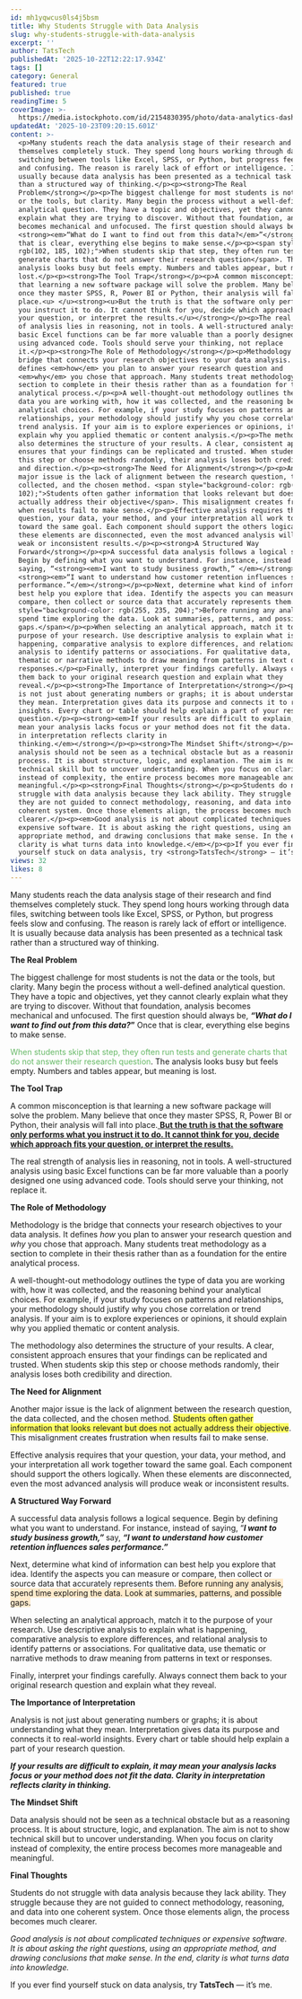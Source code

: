 ```yaml
---
id: mh1yqwcus0ls4j5bsm
title: Why Students Struggle with Data Analysis
slug: why-students-struggle-with-data-analysis
excerpt: ''
author: TatsTech
publishedAt: '2025-10-22T12:22:17.934Z'
tags: []
category: General
featured: true
published: true
readingTime: 5
coverImage: >-
  https://media.istockphoto.com/id/2154830395/photo/data-analytics-dashboard-display-business-and-financial-investment-hud-infographic-of.jpg?s=612x612&w=0&k=20&c=xhE1DylfgB5g-9JxzJEs16ZTD4hhAsB7EBx0U8L3gYU=
updatedAt: '2025-10-23T09:20:15.601Z'
content: >-
  <p>Many students reach the data analysis stage of their research and find
  themselves completely stuck. They spend long hours working through data files,
  switching between tools like Excel, SPSS, or Python, but progress feels slow
  and confusing. The reason is rarely lack of effort or intelligence. It is
  usually because data analysis has been presented as a technical task rather
  than a structured way of thinking.</p><p><strong>The Real
  Problem</strong></p><p>The biggest challenge for most students is not the data
  or the tools, but clarity. Many begin the process without a well-defined
  analytical question. They have a topic and objectives, yet they cannot clearly
  explain what they are trying to discover. Without that foundation, analysis
  becomes mechanical and unfocused. The first question should always be,
  <strong><em>“What do I want to find out from this data?</em>”</strong> Once
  that is clear, everything else begins to make sense.</p><p><span style="color:
  rgb(102, 185, 102);">When students skip that step, they often run tests and
  generate charts that do not answer their research question</span>. The
  analysis looks busy but feels empty. Numbers and tables appear, but meaning is
  lost.</p><p><strong>The Tool Trap</strong></p><p>A common misconception is
  that learning a new software package will solve the problem. Many believe that
  once they master SPSS, R, Power BI or Python, their analysis will fall into
  place.<u> </u><strong><u>But the truth is that the software only performs what
  you instruct it to do. It cannot think for you, decide which approach fits
  your question, or interpret the results.</u></strong></p><p>The real strength
  of analysis lies in reasoning, not in tools. A well-structured analysis using
  basic Excel functions can be far more valuable than a poorly designed one
  using advanced code. Tools should serve your thinking, not replace
  it.</p><p><strong>The Role of Methodology</strong></p><p>Methodology is the
  bridge that connects your research objectives to your data analysis. It
  defines <em>how</em> you plan to answer your research question and
  <em>why</em> you chose that approach. Many students treat methodology as a
  section to complete in their thesis rather than as a foundation for the entire
  analytical process.</p><p>A well-thought-out methodology outlines the type of
  data you are working with, how it was collected, and the reasoning behind your
  analytical choices. For example, if your study focuses on patterns and
  relationships, your methodology should justify why you chose correlation or
  trend analysis. If your aim is to explore experiences or opinions, it should
  explain why you applied thematic or content analysis.</p><p>The methodology
  also determines the structure of your results. A clear, consistent approach
  ensures that your findings can be replicated and trusted. When students skip
  this step or choose methods randomly, their analysis loses both credibility
  and direction.</p><p><strong>The Need for Alignment</strong></p><p>Another
  major issue is the lack of alignment between the research question, the data
  collected, and the chosen method. <span style="background-color: rgb(255, 255,
  102);">Students often gather information that looks relevant but does not
  actually address their objective</span>. This misalignment creates frustration
  when results fail to make sense.</p><p>Effective analysis requires that your
  question, your data, your method, and your interpretation all work together
  toward the same goal. Each component should support the others logically. When
  these elements are disconnected, even the most advanced analysis will produce
  weak or inconsistent results.</p><p><strong>A Structured Way
  Forward</strong></p><p>A successful data analysis follows a logical sequence.
  Begin by defining what you want to understand. For instance, instead of
  saying, “<strong><em>I want to study business growth,” </em></strong>say,
  <strong><em>“I want to understand how customer retention influences sales
  performance.”</em></strong></p><p>Next, determine what kind of information can
  best help you explore that idea. Identify the aspects you can measure or
  compare, then collect or source data that accurately represents them. <span
  style="background-color: rgb(255, 235, 204);">Before running any analysis,
  spend time exploring the data. Look at summaries, patterns, and possible
  gaps.</span></p><p>When selecting an analytical approach, match it to the
  purpose of your research. Use descriptive analysis to explain what is
  happening, comparative analysis to explore differences, and relational
  analysis to identify patterns or associations. For qualitative data, use
  thematic or narrative methods to draw meaning from patterns in text or
  responses.</p><p>Finally, interpret your findings carefully. Always connect
  them back to your original research question and explain what they
  reveal.</p><p><strong>The Importance of Interpretation</strong></p><p>Analysis
  is not just about generating numbers or graphs; it is about understanding what
  they mean. Interpretation gives data its purpose and connects it to real-world
  insights. Every chart or table should help explain a part of your research
  question.</p><p><strong><em>If your results are difficult to explain, it may
  mean your analysis lacks focus or your method does not fit the data. Clarity
  in interpretation reflects clarity in
  thinking.</em></strong></p><p><strong>The Mindset Shift</strong></p><p>Data
  analysis should not be seen as a technical obstacle but as a reasoning
  process. It is about structure, logic, and explanation. The aim is not to show
  technical skill but to uncover understanding. When you focus on clarity
  instead of complexity, the entire process becomes more manageable and
  meaningful.</p><p><strong>Final Thoughts</strong></p><p>Students do not
  struggle with data analysis because they lack ability. They struggle because
  they are not guided to connect methodology, reasoning, and data into one
  coherent system. Once those elements align, the process becomes much
  clearer.</p><p><em>Good analysis is not about complicated techniques or
  expensive software. It is about asking the right questions, using an
  appropriate method, and drawing conclusions that make sense. In the end,
  clarity is what turns data into knowledge.</em></p><p>If you ever find
  yourself stuck on data analysis, try <strong>TatsTech</strong> — it’s me.</p>
views: 32
likes: 8
---
```

<p>Many students reach the data analysis stage of their research and find themselves completely stuck. They spend long hours working through data files, switching between tools like Excel, SPSS, or Python, but progress feels slow and confusing. The reason is rarely lack of effort or intelligence. It is usually because data analysis has been presented as a technical task rather than a structured way of thinking.</p><p><strong>The Real Problem</strong></p><p>The biggest challenge for most students is not the data or the tools, but clarity. Many begin the process without a well-defined analytical question. They have a topic and objectives, yet they cannot clearly explain what they are trying to discover. Without that foundation, analysis becomes mechanical and unfocused. The first question should always be, <strong><em>“What do I want to find out from this data?</em>”</strong> Once that is clear, everything else begins to make sense.</p><p><span style="color: rgb(102, 185, 102);">When students skip that step, they often run tests and generate charts that do not answer their research question</span>. The analysis looks busy but feels empty. Numbers and tables appear, but meaning is lost.</p><p><strong>The Tool Trap</strong></p><p>A common misconception is that learning a new software package will solve the problem. Many believe that once they master SPSS, R, Power BI or Python, their analysis will fall into place.<u> </u><strong><u>But the truth is that the software only performs what you instruct it to do. It cannot think for you, decide which approach fits your question, or interpret the results.</u></strong></p><p>The real strength of analysis lies in reasoning, not in tools. A well-structured analysis using basic Excel functions can be far more valuable than a poorly designed one using advanced code. Tools should serve your thinking, not replace it.</p><p><strong>The Role of Methodology</strong></p><p>Methodology is the bridge that connects your research objectives to your data analysis. It defines <em>how</em> you plan to answer your research question and <em>why</em> you chose that approach. Many students treat methodology as a section to complete in their thesis rather than as a foundation for the entire analytical process.</p><p>A well-thought-out methodology outlines the type of data you are working with, how it was collected, and the reasoning behind your analytical choices. For example, if your study focuses on patterns and relationships, your methodology should justify why you chose correlation or trend analysis. If your aim is to explore experiences or opinions, it should explain why you applied thematic or content analysis.</p><p>The methodology also determines the structure of your results. A clear, consistent approach ensures that your findings can be replicated and trusted. When students skip this step or choose methods randomly, their analysis loses both credibility and direction.</p><p><strong>The Need for Alignment</strong></p><p>Another major issue is the lack of alignment between the research question, the data collected, and the chosen method. <span style="background-color: rgb(255, 255, 102);">Students often gather information that looks relevant but does not actually address their objective</span>. This misalignment creates frustration when results fail to make sense.</p><p>Effective analysis requires that your question, your data, your method, and your interpretation all work together toward the same goal. Each component should support the others logically. When these elements are disconnected, even the most advanced analysis will produce weak or inconsistent results.</p><p><strong>A Structured Way Forward</strong></p><p>A successful data analysis follows a logical sequence. Begin by defining what you want to understand. For instance, instead of saying, “<strong><em>I want to study business growth,” </em></strong>say, <strong><em>“I want to understand how customer retention influences sales performance.”</em></strong></p><p>Next, determine what kind of information can best help you explore that idea. Identify the aspects you can measure or compare, then collect or source data that accurately represents them. <span style="background-color: rgb(255, 235, 204);">Before running any analysis, spend time exploring the data. Look at summaries, patterns, and possible gaps.</span></p><p>When selecting an analytical approach, match it to the purpose of your research. Use descriptive analysis to explain what is happening, comparative analysis to explore differences, and relational analysis to identify patterns or associations. For qualitative data, use thematic or narrative methods to draw meaning from patterns in text or responses.</p><p>Finally, interpret your findings carefully. Always connect them back to your original research question and explain what they reveal.</p><p><strong>The Importance of Interpretation</strong></p><p>Analysis is not just about generating numbers or graphs; it is about understanding what they mean. Interpretation gives data its purpose and connects it to real-world insights. Every chart or table should help explain a part of your research question.</p><p><strong><em>If your results are difficult to explain, it may mean your analysis lacks focus or your method does not fit the data. Clarity in interpretation reflects clarity in thinking.</em></strong></p><p><strong>The Mindset Shift</strong></p><p>Data analysis should not be seen as a technical obstacle but as a reasoning process. It is about structure, logic, and explanation. The aim is not to show technical skill but to uncover understanding. When you focus on clarity instead of complexity, the entire process becomes more manageable and meaningful.</p><p><strong>Final Thoughts</strong></p><p>Students do not struggle with data analysis because they lack ability. They struggle because they are not guided to connect methodology, reasoning, and data into one coherent system. Once those elements align, the process becomes much clearer.</p><p><em>Good analysis is not about complicated techniques or expensive software. It is about asking the right questions, using an appropriate method, and drawing conclusions that make sense. In the end, clarity is what turns data into knowledge.</em></p><p>If you ever find yourself stuck on data analysis, try <strong>TatsTech</strong> — it’s me.</p>
